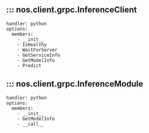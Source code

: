 ## ::: nos.client.grpc.InferenceClient
    handler: python
    options:
      members:
        - __init__
        - IsHealthy
        - WaitForServer
        - GetServiceInfo
        - GetModelInfo
        - Predict

## ::: nos.client.grpc.InferenceModule
    handler: python
    options:
      members:
        - __init__
        - GetModelInfo
        - __call__
